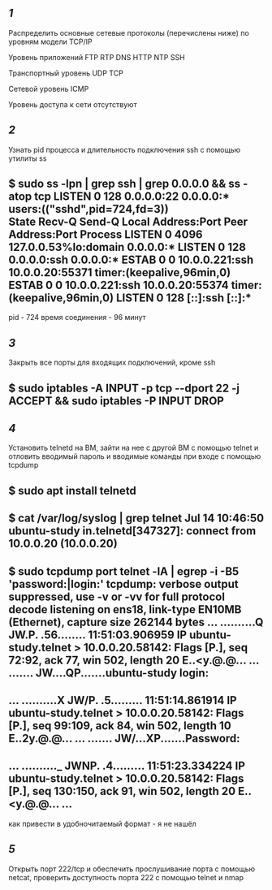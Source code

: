***1***
-
Распределить основные сетевые протоколы (перечислены ниже) по уровням модели TCP/IP

Уровень приложений
FTP
RTP
DNS
HTTP
NTP
SSH

Транспортный уровень
UDP
TCP

Сетевой уровень
ICMP

Уровень доступа к сети
отсутствуют


***2***
-
Узнать pid процесса и длительность подключения ssh с помощью утилиты ss

$ sudo ss -lpn | grep ssh | grep 0.0.0.0  && ss -atop
tcp     LISTEN   0        128                                           0.0.0.0:22                                               0.0.0.0:*                       users:(("sshd",pid=724,fd=3))              
State                Recv-Q               Send-Q                               Local Address:Port                                 Peer Address:Port                Process
LISTEN               0                    4096                                 127.0.0.53%lo:domain                                    0.0.0.0:*
LISTEN               0                    128                                        0.0.0.0:ssh                                       0.0.0.0:*
ESTAB                0                    0                                       10.0.0.221:ssh                                     10.0.0.20:55371                timer:(keepalive,96min,0)
ESTAB                0                    0                                       10.0.0.221:ssh                                     10.0.0.20:55374                timer:(keepalive,96min,0)
LISTEN               0                    128                                           [::]:ssh                                          [::]:*
-

pid - 724
время соединения - 96 минут


***3***
-
Закрыть все порты для входящих подключений, кроме ssh

$ sudo iptables -A INPUT -p tcp --dport 22 -j ACCEPT && sudo iptables -P INPUT DROP
-

***4***
-
Установить telnetd на ВМ, зайти на нее с другой ВМ с помощью telnet
и отловить вводимый пароль и вводимые команды при входе c помощью tcpdump

$ sudo apt install telnetd
-

$ cat /var/log/syslog | grep telnet
Jul 14 10:46:50 ubuntu-study in.telnetd[347327]: connect from 10.0.0.20 (10.0.0.20)
-

$ sudo tcpdump port telnet -lA | egrep -i -B5 'password:|login:'
tcpdump: verbose output suppressed, use -v or -vv for full protocol decode
listening on ens18, link-type EN10MB (Ethernet), capture size 262144 bytes
...
..........Q JW.P. .56........
11:51:03.906959 IP ubuntu-study.telnet > 10.0.0.20.58142: Flags [P.], seq 72:92, ack 77, win 502, length 20
E..<y.@.@...
...
....... JW....QP.......ubuntu-study login:
--
...
..........X JW/P. .5.........
11:51:14.861914 IP ubuntu-study.telnet > 10.0.0.20.58142: Flags [P.], seq 99:109, ack 84, win 502, length 10
E..2y.@.@...
...
....... JW/...XP.......Password:
--
...
.........._ JWNP. .4.........
11:51:23.334224 IP ubuntu-study.telnet > 10.0.0.20.58142: Flags [P.], seq 130:150, ack 91, win 502, length 20
E..<y.@.@...
...
-

как привести в удобночитаемый формат - я не нашёл


***5***
-
Открыть порт 222/tcp и  обеспечить прослушивание порта с помощью netcat, проверить доступность порта 222 
с помощью telnet и nmap